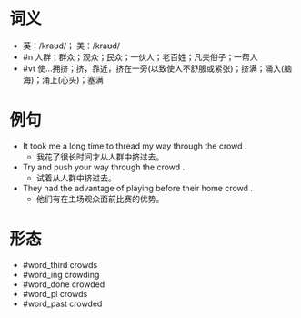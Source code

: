 # 词义
- 英：/kraʊd/； 美：/kraʊd/
- #n 人群；群众；观众；民众；一伙人；老百姓；凡夫俗子；一帮人
- #vt 使…拥挤；挤，靠近，挤在一旁(以致使人不舒服或紧张)；挤满；涌入(脑海)；涌上(心头)；塞满
# 例句
- It took me a long time to thread my way through the crowd .
	- 我花了很长时间才从人群中挤过去。
- Try and push your way through the crowd .
	- 试着从人群中挤过去。
- They had the advantage of playing before their home crowd .
	- 他们有在主场观众面前比赛的优势。
# 形态
- #word_third crowds
- #word_ing crowding
- #word_done crowded
- #word_pl crowds
- #word_past crowded
